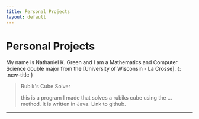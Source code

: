 ```yaml
---
title: Personal Projects
layout: default
---
```

# Personal Projects

My name is Nathaniel K. Green and I am a Mathematics and Computer Science double major from the [University of Wisconsin - La Crosse]. 
{: .new-title }
> Rubik's Cube Solver
>
> this is a program I made that solves a rubiks cube using the ... method. It is written in Java. Link to github.
----
